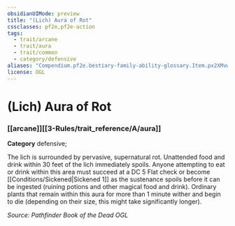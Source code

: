 ```yaml
---
obsidianUIMode: preview
title: "(Lich) Aura of Rot"
cssclasses: pf2e,pf2e-action
tags:
  - trait/arcane
  - trait/aura
  - trait/common
  - category/defensive
aliases: "Compendium.pf2e.bestiary-family-ability-glossary.Item.px2XMvw2s5RLV0X1"
license: OGL
---
```

# (Lich) Aura of Rot

### [[arcane]][[3-Rules/trait_reference/A/aura]]

**Category** defensive; 




The lich is surrounded by pervasive, supernatural rot. Unattended food and drink within 30 feet of the lich immediately spoils. Anyone attempting to eat or drink within this area must succeed at a DC 5 Flat check or become [[Conditions/Sickened|Sickened 1]] as the sustenance spoils before it can be ingested (ruining potions and other magical food and drink). Ordinary plants that remain within this aura for more than 1 minute wither and begin to die (depending on their size, this might take significantly longer).

*Source: Pathfinder Book of the Dead*
*OGL*